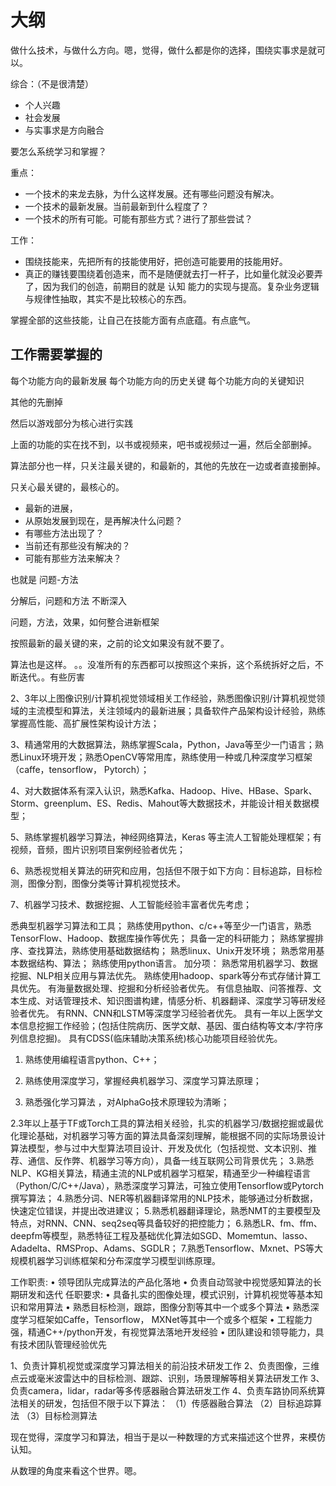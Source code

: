 # 大纲

做什么技术，与做什么方向。嗯，觉得，做什么都是你的选择，围绕实事求是就可以。

综合：（不是很清楚）

- 个人兴趣
- 社会发展
- 与实事求是方向融合



要怎么系统学习和掌握？

重点：

- 一个技术的来龙去脉，为什么这样发展。还有哪些问题没有解决。
- 一个技术的最新发展。当前最新到什么程度了？
- 一个技术的所有可能。可能有那些方式？进行了那些尝试？




工作：

- 围绕技能来，先把所有的技能使用好，把创造可能要用的技能用好。
- 真正的赚钱要围绕着创造来，而不是随便就去打一杆子，比如量化就没必要弄了，因为我们的创造，前期目的就是 认知 能力的实现与提高。复杂业务逻辑与规律性抽取，其实不是比较核心的东西。


掌握全部的这些技能，让自己在技能方面有点底蕴。有点底气。






## 工作需要掌握的

每个功能方向的最新发展
每个功能方向的历史关键
每个功能方向的关键知识

其他的先删掉


然后以游戏部分为核心进行实践

上面的功能的实在找不到，以书或视频来，吧书或视频过一遍，然后全部删掉。

算法部分也一样，只关注最关键的，和最新的，其他的先放在一边或者直接删掉。


只关心最关键的，最核心的。




- 最新的进展，
- 从原始发展到现在，是再解决什么问题？
- 有哪些方法出现了？
- 当前还有那些没有解决的？
- 可能有那些方法来解决？

也就是     问题-方法  


分解后，问题和方法     不断深入


问题，方法，效果，如何整合进新框架

按照最新的最关键的来，之前的论文如果没有就不要了。


算法也是这样。
。。没准所有的东西都可以按照这个来拆，这个系统拆好之后，不断迭代。。有些厉害






2、3年以上图像识别/计算机视觉领域相关工作经验，熟悉图像识别/计算机视觉领域的主流模型和算法，关注领域内的最新进展；具备软件产品架构设计经验，熟练掌握高性能、高扩展性架构设计方法；

3、精通常用的大数据算法，熟练掌握Scala，Python，Java等至少一门语言；熟悉Linux环境开发；熟悉OpenCV等常用库，熟练使用一种或几种深度学习框架（caffe，tensorflow， Pytorch）；

4、对大数据体系有深入认识，熟悉Kafka、Hadoop、Hive、HBase、Spark、Storm、greenplum、ES、Redis、Mahout等大数据技术，并能设计相关数据模型；

5、熟练掌握机器学习算法，神经网络算法，Keras 等主流人工智能处理框架；有视频，音频，图片识别项目案例经验者优先；

6、熟悉视觉相关算法的研究和应用，包括但不限于如下方向：目标追踪，目标检测，图像分割，图像分类等计算机视觉技术。

7、机器学习技术、数据挖掘、人工智能经验丰富者优先考虑；


悉典型机器学习算法和工具；
熟练使用python、c/c++等至少一门语言，熟悉TensorFlow、Hadoop、数据库操作等优先；
具备一定的科研能力；
熟练掌握排序、查找算法，熟练使用基础数据结构；
熟悉linux、Unix开发环境；
熟悉常用基本数据结构、算法；
熟练使用python语言。     加分项：
熟悉常用机器学习、数据挖掘、NLP相关应用与算法优先。
熟练使用hadoop、spark等分布式存储计算工具优先。
有海量数据处理、挖掘和分析经验者优先。
有信息抽取、问答推荐、文本生成、对话管理技术、知识图谱构建，情感分析、机器翻译、深度学习等研发经验者优先。
有RNN、CNN和LSTM等深度学习经验者优先。
具有一年以上医学文本信息挖掘工作经验；(包括住院病历、医学文献、基因、蛋白结构等文本/字符序列信息挖掘)。
具有CDSS(临床辅助决策系统)核心功能项目经验优先。




1. 熟练使用编程语言python、C++；

2. 熟练使用深度学习，掌握经典机器学习、深度学习算法原理；

3. 熟悉强化学习算法 ，对AlphaGo技术原理较为清晰；




2.3年以上基于TF或Torch工具的算法相关经验，扎实的机器学习/数据挖掘或最优化理论基础，对机器学习等方面的算法具备深刻理解，能根据不同的实际场景设计算法模型，参与过中大型算法项目设计、开发及优化（包括视觉、文本识别、推荐、通信、反作弊、机器学习等方向），具备一线互联网公司背景优先；
3.熟悉NLP、KG相关算法，精通主流的NLP或机器学习框架，精通至少一种编程语言（Python/C/C++/Java），熟悉深度学习算法，可独立使用Tensorflow或Pytorch撰写算法；
4.熟悉分词、NER等机器翻译常用的NLP技术，能够通过分析数据，快速定位错误，并提出改进建议；
5.熟悉机器翻译理论，熟悉NMT的主要模型及特点，对RNN、CNN、seq2seq等具备较好的把控能力；
6.熟悉LR、fm、ffm、deepfm等模型，熟悉特征工程及基础优化算法如SGD、Momemtun、lasso、Adadelta、RMSProp、Adams、SGDLR；
7.熟悉Tensorflow、Mxnet、PS等大规模机器学习训练框架和分布深度学习模型训练原理。



工作职责:
• 领导团队完成算法的产品化落地
• 负责自动驾驶中视觉感知算法的长期研发和迭代
任职要求:
• 具备扎实的图像处理，模式识别，计算机视觉等基本知识和常用算法
• 熟悉目标检测，跟踪，图像分割等其中一个或多个算法
• 熟悉深度学习框架如Caffe，Tensorflow， MXNet等其中一个或多个框架
• 工程能力强，精通C++/python开发，有视觉算法落地开发经验
• 团队建设和领导能力，具有技术团队管理经验优先



1、负责计算机视觉或深度学习算法相关的前沿技术研发工作
2、负责图像，三维点云或毫米波雷达中的目标检测、跟踪、识别，场景理解等相关算法研发工作
3、负责camera，lidar，radar等多传感器融合算法研发工作
4、负责车路协同系统算法相关的研发，包括但不限于以下算法：
（1）传感器融合算法
（2）目标追踪算法
（3）目标检测算法




现在觉得，深度学习和算法，相当于是以一种数理的方式来描述这个世界，来模仿认知。

从数理的角度来看这个世界。嗯。